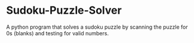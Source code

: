 # Sudoku-Puzzle-Solver
A python program that solves a sudoku puzzle by scanning the puzzle for 0s (blanks) and testing for valid numbers.

